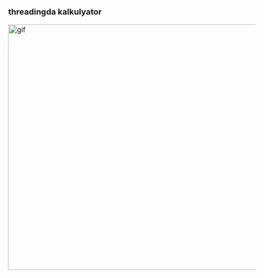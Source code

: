 ### threadingda kalkulyator

<img src ="https://i.gifer.com/QWc9.gif" width ="850" height ="500" alt ="gif">